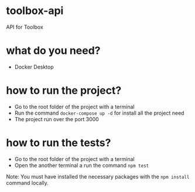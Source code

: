 # toolbox-api
API for Toolbox

# what do you need?
- Docker Desktop

# how to run the project?
- Go to the root folder of the project with a terminal
- Run the command `docker-compose up -d` for install all the project need
- The project run over the port 3000

# how to run the tests?
- Go to the root folder of the project with a terminal
- Open the another terminal a run the command `npm test`

Note: You must have installed the necessary packages with the `npm install` command locally.